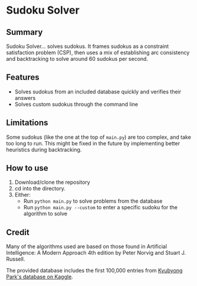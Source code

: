 # Sudoku Solver
## Summary
Sudoku Solver... solves sudokus. It frames sudokus as a constraint satisfaction problem (CSP), then uses a mix of establishing arc consistency and backtracking to solve around 60 sudokus per second.

## Features
- Solves sudokus from an included database quickly and verifies their answers
- Solves custom sudokus through the command line

## Limitations
Some sudokus (like the one at the top of ```main.py```) are too complex, and take too long to run. This might be fixed in the future by implementing better heuristics during backtracking.

## How to use
1. Download/clone the repository
2. cd into the directory.
3. Either:
   - Run ```python main.py``` to solve problems from the database
   - Run ```python main.py --custom``` to enter a specific sudoku for the algorithm to solve

## Credit
Many of the algorithms used are based on those found in Artificial Intelligence: A Modern Approach 4th edition by Peter Norvig and Stuart J. Russell.

The provided database includes the first 100,000 entries from [Kyubyong Park's database on Kaggle](https://www.kaggle.com/datasets/bryanpark/sudoku?resource=download).

